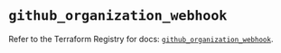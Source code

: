 # `github_organization_webhook`

Refer to the Terraform Registry for docs: [`github_organization_webhook`](https://registry.terraform.io/providers/integrations/github/6.7.5/docs/resources/organization_webhook).
